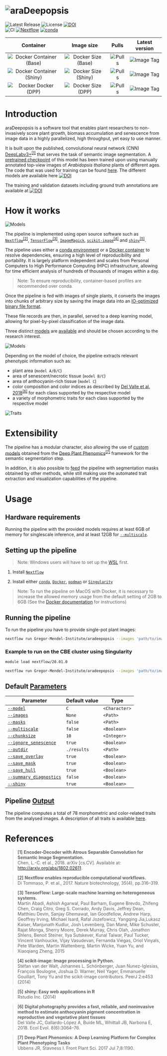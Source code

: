 # ![araDeepopsis](assets/logo/logo.png)

![Latest Release](https://img.shields.io/github/v/release/Gregor-Mendel-Institute/aradeepopsis?sort=semver)
![License](https://img.shields.io/github/license/Gregor-Mendel-Institute/aradeepopsis)
[![DOI](https://zenodo.org/badge/240287274.svg)](https://zenodo.org/badge/latestdoi/240287274)  
![CI](https://github.com/Gregor-Mendel-Institute/aradeepopsis/workflows/Integration%20test/badge.svg?branch=master)
[![Nextflow](https://img.shields.io/badge/nextflow-%E2%89%A520.01.0-important.svg)](https://www.nextflow.io/)
[![conda](https://img.shields.io/badge/install%20with-conda-brightgreen.svg)](https://conda.io/)

| Container  | Image size  | Pulls | Latest version  | 
| :---: | :---: | :---: | :---: |
| ![Docker Container (Base)](https://github.com/Gregor-Mendel-Institute/aradeepopsis/workflows/Docker%20Container%20(Base)/badge.svg?branch=master) | ![Docker Size (Base)](https://img.shields.io/docker/image-size/beckerlab/aradeepopsis-base?sort=semver) | ![Pulls](https://img.shields.io/docker/pulls/beckerlab/aradeepopsis-base) | ![Image Tag](https://img.shields.io/docker/v/beckerlab/aradeepopsis-base?sort=semver) |
| ![Docker Container (Shiny)](https://github.com/Gregor-Mendel-Institute/aradeepopsis/workflows/Docker%20Container%20(Shiny)/badge.svg?branch=master)  | ![Docker Size (Shiny)](https://img.shields.io/docker/image-size/beckerlab/aradeepopsis-shiny?sort=semver) | ![Pulls](https://img.shields.io/docker/pulls/beckerlab/aradeepopsis-shiny) | ![Image Tag](https://img.shields.io/docker/v/beckerlab/aradeepopsis-shiny?sort=semver) |
| ![Docker Docker (DPP)](https://github.com/Gregor-Mendel-Institute/aradeepopsis/workflows/Docker%20Container%20(DPP)/badge.svg?branch=master) | ![Docker Size (DPP)](https://img.shields.io/docker/image-size/beckerlab/aradeepopsis-dpp?sort=semver) | ![Pulls](https://img.shields.io/docker/pulls/beckerlab/aradeepopsis-dpp) | ![Image Tag](https://img.shields.io/docker/v/beckerlab/aradeepopsis-base?sort=semver) |


# Introduction

araDeepopsis is a software tool that enables plant researchers to non-invasively score plant growth, biomass accumulation and senescence from image data in a highly parallelized, high throughput, yet easy to use manner.

It is built upon the published, convolutional neural network (CNN) [DeepLabv3+](https://github.com/tensorflow/models/tree/master/research/deeplab)<sup>[[1]](#ref1)</sup> that serves the task of semantic image segmentation. A [pretrained checkpoint](http://download.tensorflow.org/models/deeplabv3_xception_2018_01_04.tar.gz) of this model has been trained upon using manually annotated top-view images of *Arabidopsis thaliana* plants of different ages.
The code that was used for training can be found [here](https://github.com/phue/models/tree/aradeepopsis_manuscript/research/deeplab). The different models are available here [![DOI](https://zenodo.org/badge/DOI/10.5281/zenodo.3946618.svg)](https://doi.org/10.5281/zenodo.3946618)

The training and validation datasets including ground truth annotations are available at [![DOI](https://zenodo.org/badge/DOI/10.5281/zenodo.3946393.svg)](https://doi.org/10.5281/zenodo.3946393)

# How it works

![Models](docs/img/pipeline_graph.png)

The pipeline is implemented using open source software such as [`Nextflow`](https://www.nextflow.io/)<sup>[[2]](#ref2)</sup>, [`TensorFlow`](https://www.tensorflow.org/)<sup>[[3]](#ref3)</sup>, [`ImageMagick`](https://imagemagick.org), [`scikit-image`](https://scikit-image.org/)<sup>[[4]](#ref4)</sup> and [`shiny`](https://shiny.rstudio.com/)<sup>[[5]](#ref5)</sup>.

The pipeline uses either a [conda environment](https://conda.io/en/latest/) or a [Docker container](https://www.docker.com/resources/what-container) to resolve dependencies, ensuring a high level of reproducibility and portability. It is largely platform independent and scales from Personal Computers to High Performance Computing (HPC) infrastructure, allowing for time efficient analysis of hundreds of thousands of images within a day.

> Note: To ensure reproducibility, container-based profiles are recommended over conda.

Once the pipeline is fed with images of single plants, it converts the images into chunks of arbitrary size by saving the image data into an [IO-optimized binary file format](https://www.tensorflow.org/tutorials/load_data/tfrecord).

These file records are then, in parallel, served to a deep learning model, allowing for pixel-by-pixel classification of the image data.

Three distinct [models](docs/parameters.md#--model) are [available](https://doi.org/10.5281/zenodo.3946618) and should be chosen according to the research interest.

![Models](docs/img/example_models.png)

Depending on the model of choice, the pipeline extracts relevant phenotypic information such as:

* plant area (`model A/B/C`)
* area of senescent/necrotic tissue (`model B/C`)
* area of anthocyanin-rich tissue (`model C`)
* color composition and color indices as described by [Del Valle et al. 2018](https://doi.org/10.1002/ece3.3804)<sup>[[6]](#ref6)</sup> for each class supported by the respective model
* a variety of morphometric traits for each class supported by the respective model

![Traits](docs/img/traits.png)

# Extensibility

The pipeline has a modular character, also allowing the use of [custom models](docs/parameters.md#custom-models) obtained from the [Deep Plant Phenomics](https://github.com/p2irc/deepplantphenomics)<sup>[[7]](#ref7)</sup> framework for the semantic segmentation step.

In addition, it is also possible to [feed](docs/parameters.md#--masks) the pipeline with segmentation masks obtained by other methods, while still making use the automated trait extraction and visualization capabilities of the pipeline.

# Usage

## Hardware requirements

Running the pipeline with the provided models requires at least 6GB of memory for singlescale inference, and at least 12GB for [`--multiscale`](docs/parameters.md#--multiscale).

## Setting up the pipeline

> Note: Windows users will have to set up the [WSL](https://docs.microsoft.com/en-us/windows/wsl/install-win10) first.

1. Install [`Nextflow`](https://www.nextflow.io/index.html#GetStarted)

2. Install either [`conda`](https://docs.conda.io/projects/conda/en/latest/user-guide/install/), [`Docker`](https://docs.docker.com/install/), [`podman`](https://podman.io/getting-started/installation) or [`Singularity`](https://sylabs.io/guides/3.0/user-guide/installation.html)

> Note: To run the pipeline on MacOS with Docker, it is necessary to increase the allowed memory usage from the default setting of 2GB to 6GB (See the [Docker documentation](https://docs.docker.com/docker-for-mac/#resources) for instructions)

## Running the pipeline

To run the pipeline you have to provide single-pot plant images:

```bash
nextflow run Gregor-Mendel-Institute/aradeepopsis --images 'path/to/images/*{png|jpg}' -profile {conda|docker|podman|singularity}
```

### Example to run on the CBE cluster using Singularity

```bash
module load nextflow/20.01.0

nextflow run Gregor-Mendel-Institute/aradeepopsis --images 'path/to/images/*{png|jpg}' -profile cbe,singularity
```

## Default [Parameters](docs/parameters.md)

| Parameter | Default value | Type |
| ------------- | ------------- | ------------- |
| [`--model`](docs/parameters.md#--model)  | `C` | `<Character>` |
| [`--images`](docs/parameters.md#--images) | `None` | `<Path>` |
| [`--masks`](docs/parameters.md#--masks) | `false` | `<Path>` |
| [`--multiscale`](docs/parameters.md#--multiscale)| `false` | `<Boolean>` |
| [`--chunksize`](docs/parameters.md#--chunksize) | `10` | `<Integer>` |
| [`--ignore_senescence`](docs/parameters.md#--ignore_senescence) | `true` | `<Boolean>` |
| [`--outdir`](docs/parameters.md#--outdir) | `./results`  | `<Path>` |
| [`--save_overlay`](docs/parameters.md#--save_overlay) | `true` | `<Boolean>` |
| [`--save_mask`](docs/parameters.md#--save_mask)| `true` | `<Boolean>` |
| [`--save_hull`](docs/parameters.md#--save_hull) | `true` | `<Boolean>` |
| [`--summary_diagnostics`](docs/parameters.md#--summary_diagnostics) | `false` | `<Boolean>` |
| [`--shiny`](docs/parameters.md#--shiny) | `true` | `<Boolean>` |

## Pipeline [Output](docs/output.md)

The pipeline computes a total of 78 morphometric and color-related traits from the analysed images.
A description of all traits is available [here](docs/output.md#Trait-table).

# References

> <a name="ref1">[1]</a> **Encoder-Decoder with Atrous Separable Convolution for Semantic Image Segmentation.**<br />Chen, L.-C. et al., 2018. arXiv [cs.CV]. Available at: http://arxiv.org/abs/1802.02611.

> <a name="ref2">[2]</a> **Nextflow enables reproducible computational workflows.**<br />Di Tommaso, P. et al., 2017. Nature biotechnology, 35(4), pp.316–319.

> <a name="ref3">[3]</a> **TensorFlow: Large-scale machine learning on heterogeneous systems.**<br />Martín Abadi, Ashish Agarwal, Paul Barham, Eugene Brevdo, Zhifeng Chen, Craig Citro, Greg S. Corrado, Andy Davis, Jeffrey Dean, Matthieu Devin, Sanjay Ghemawat, Ian Goodfellow, Andrew Harp, Geoffrey Irving, Michael Isard, Rafal Jozefowicz, Yangqing Jia,Lukasz Kaiser, Manjunath Kudlur, Josh Levenberg, Dan Mané, Mike Schuster, Rajat Monga, Sherry Moore, Derek Murray, Chris Olah, Jonathon Shlens, Benoit Steiner, Ilya Sutskever, Kunal Talwar, Paul Tucker, Vincent Vanhoucke, Vijay Vasudevan, Fernanda Viégas, Oriol Vinyals, Pete Warden, Martin Wattenberg, Martin Wicke, Yuan Yu, and Xiaoqiang Zheng, 2015

> <a name="ref4">[4]</a> **scikit-image: Image processing in Python.**<br />Stéfan van der Walt, Johannes L. Schönberger, Juan Nunez-Iglesias, François Boulogne, Joshua D. Warner, Neil Yager, Emmanuelle Gouillart, Tony Yu and the scikit-image contributors. PeerJ 2:e453 (2014)

> <a name="ref5">[5]</a> **shiny: Easy web applications in R**<br />Rstudio Inc. (2014)

> <a name="ref6">[6]</a> **Digital photography provides a fast, reliable, and noninvasive method to estimate anthocyanin pigment concentration in reproductive and vegetative plant tissues**<br />Del Valle JC, Gallardo-López A, Buide ML, Whittall JB, Narbona E, 2018. Ecol Evol. 8(6):3064–76.

> <a name="ref7">[7]</a> **Deep Plant Phenomics: A Deep Learning Platform for Complex Plant Phenotyping Tasks**<br />Ubbens JR, Stavness I. Front Plant Sci. 2017 Jul 7;8:1190.

